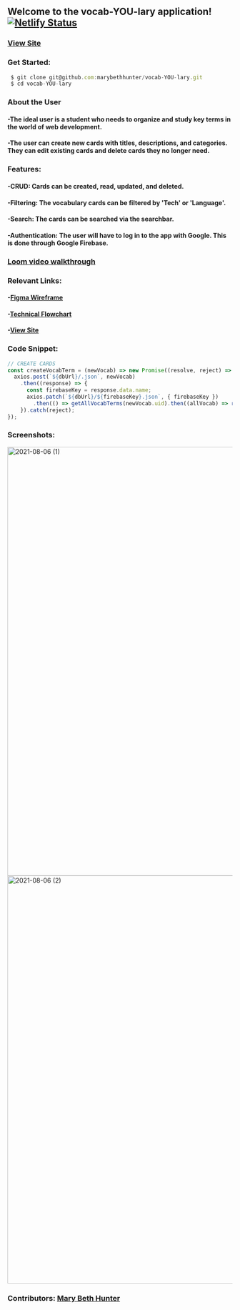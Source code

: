 ## Welcome to the vocab-YOU-lary application! [![Netlify Status](https://api.netlify.com/api/v1/badges/434b4a23-adec-4c3c-89e5-9b7b7877a236/deploy-status)](https://app.netlify.com/sites/mbh-sortinghat/deploys)

### [View Site](https://mbh-sortinghat.netlify.app/)

### Get Started:

```javascript
 $ git clone git@github.com:marybethhunter/vocab-YOU-lary.git
 $ cd vocab-YOU-lary
```

### About the User
#### -The ideal user is a student who needs to organize and study key terms in the world of web development.
#### -The user can create new cards with titles, descriptions, and categories. They can edit existing cards and delete cards they no longer need.

### Features: 
#### -CRUD: Cards can be created, read, updated, and deleted.
#### -Filtering: The vocabulary cards can be filtered by 'Tech' or 'Language'.
#### -Search: The cards can be searched via the searchbar.

#### -Authentication: The user will have to log in to the app with Google. This is done through Google Firebase.

### [Loom video walkthrough](https://www.loom.com/share/7c2437d0eb3546fe975b1b52dd9a73b9)

### Relevant Links:
#### -[Figma Wireframe](https://www.figma.com/file/IW4jF3GnzCFLYbEXlgFNIZ/MVP?node-id=0%3A1)
#### -[Technical Flowchart](https://docs.google.com/presentation/d/1GnHJ9C6IibJGrH_QmL028yzhcYH4s_UxLHPADz78KJc/edit#slide=id.p)
#### -[View Site](https://mbh-sortinghat.netlify.app/)

### Code Snippet:

```javascript
// CREATE CARDS
const createVocabTerm = (newVocab) => new Promise((resolve, reject) => {
  axios.post(`${dbUrl}/.json`, newVocab)
    .then((response) => {
      const firebaseKey = response.data.name;
      axios.patch(`${dbUrl}/${firebaseKey}.json`, { firebaseKey })
        .then(() => getAllVocabTerms(newVocab.uid).then((allVocab) => resolve(allVocab)));
    }).catch(reject);
});
```

### Screenshots:

<img width="960" alt="2021-08-06 (1)" src="https://user-images.githubusercontent.com/86667443/128573741-37984916-aee4-476c-b0ce-76f6f8e3d495.png">

<img width="913" alt="2021-08-06 (2)" src="https://user-images.githubusercontent.com/86667443/128573764-b4c9205e-bcdb-457b-a273-ccf8d7c94ecc.png">

### Contributors: [Mary Beth Hunter](https://github.com/marybethhunter)
